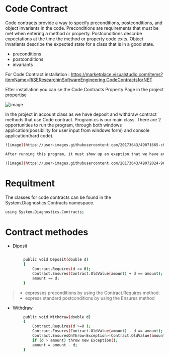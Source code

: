 # Code Contract

Code contracts provide a way to specify preconditions, postconditions, and object invariants in the code. Preconditions are requirements that must be met when entering a method or property. Postconditions describe expectations at the time the method or property code exits. Object invariants describe the expected state for a class that is in a good state.

- preconditions
- postconditions
- invariants

For Code Contract installation : https://marketplace.visualstudio.com/items?itemName=RiSEResearchinSoftwareEngineering.CodeContractsforNET

Efter installation you can se the Code Contracts Property Page in the project propertise 


![image](https://user-images.githubusercontent.com/20173643/49053309-f08c3b80-f1ef-11e8-8fba-bd99b681e39f.png)

In the project in account class as we have deposit and withdraw contract methods that use Code contract. Program.cs is our main class. There are 2 opportunities to run the program, through both windows application(possibility for user input from windows form) and console application(hard code).
```sh
![image](https://user-images.githubusercontent.com/20173643/49071665-c017c200-f22e-11e8-9827-de853d1bdb76.png)

After running this program, it must show up an exeption that we have entered in the withdraw method

![image](https://user-images.githubusercontent.com/20173643/49072024-96ab6600-f22f-11e8-98a2-d58c119b438c.png)
```
# Requitment 

The classes for code contracts can be found in the System.Diagnostics.Contracts namespace.

```sh
using System.Diagnostics.Contracts;
```

# Contract methodes

- Diposit
```sh

        public void Deposit(double d)
        {
            Contract.Requires(d >= 0);
            Contract.Ensures(Contract.OldValue(amount) + d == amount);
            amount += d;
        }
```
   > - expresses preconditions by using the Contract.Requires method.
   > - express standard postconditions by using the Ensures method


- Withdraw
```sh
        public void Withdraw(double d)
        {
            Contract.Requires(d >=0 );
            Contract.Ensures(Contract.OldValue(amount) - d == amount);
            Contract.EnsuresOnThrow<Exception>(Contract.OldValue(amount) == amount);
            if (d > amount) throw new Exception();
            amount = amount - d;
        }
```
